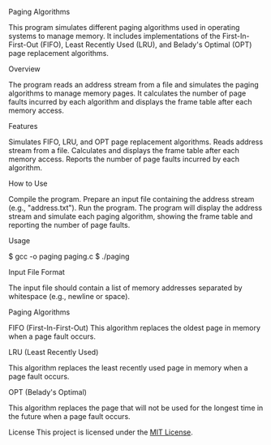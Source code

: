 Paging Algorithms

This program simulates different paging algorithms used in operating systems to manage memory. It includes implementations of the First-In-First-Out (FIFO), Least Recently Used (LRU), and Belady's Optimal (OPT) page replacement algorithms.

Overview

The program reads an address stream from a file and simulates the paging algorithms to manage memory pages. It calculates the number of page faults incurred by each algorithm and displays the frame table after each memory access.

Features

Simulates FIFO, LRU, and OPT page replacement algorithms.
Reads address stream from a file.
Calculates and displays the frame table after each memory access.
Reports the number of page faults incurred by each algorithm.

How to Use

Compile the program.
Prepare an input file containing the address stream (e.g., "address.txt").
Run the program.
The program will display the address stream and simulate each paging algorithm, showing the frame table and reporting the number of page faults.

Usage

$ gcc -o paging paging.c
$ ./paging

Input File Format

The input file should contain a list of memory addresses separated by whitespace (e.g., newline or space).

Paging Algorithms

FIFO (First-In-First-Out)
This algorithm replaces the oldest page in memory when a page fault occurs.

LRU (Least Recently Used)

This algorithm replaces the least recently used page in memory when a page fault occurs.

OPT (Belady's Optimal)

This algorithm replaces the page that will not be used for the longest time in the future when a page fault occurs.

License
This project is licensed under the [MIT License](LICENSE).
